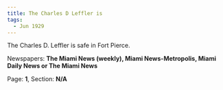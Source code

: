 ```yaml
---  
title: The Charles D Leffler is  
tags:  
  - Jun 1929  
---  
```

  
The Charles D. Leffler is safe in Fort Pierce.  
  
Newspapers: **The Miami News (weekly), Miami News-Metropolis, Miami Daily News or The Miami News**  
  
Page: **1**, Section: **N/A** 
